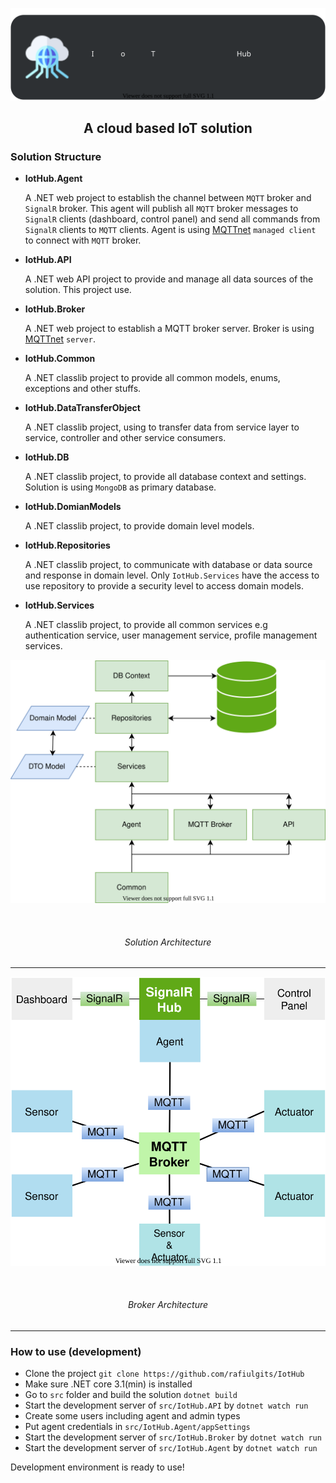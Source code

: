 <div>
	<p align="center"><img src="images/logo.svg" /></p>
   	<h2 align="center">A cloud based IoT solution</h2>
</div>





### Solution Structure

* **IotHub.Agent**

  A .NET web project to establish the channel between `MQTT` broker and `SignalR` broker. This agent will publish all `MQTT` broker messages to `SignalR` clients  (dashboard, control panel) and send all commands from `SignalR` clients to `MQTT` clients. Agent is using [MQTTnet](https://github.com/chkr1011/MQTTnet)  `managed client` to connect with `MQTT` broker.

* **IotHub.API**

  A .NET web API project to provide and manage all data sources of the solution. This project use.

* **IotHub.Broker**

  A .NET web project to establish a MQTT broker server. Broker is using [MQTTnet](https://github.com/chkr1011/MQTTnet) `server`.

* **IotHub.Common**

  A .NET classlib project to provide all common models, enums, exceptions and other stuffs. 

* **IotHub.DataTransferObject**

  A .NET classlib project, using to transfer data from service layer to service, controller and other service consumers.

* **IotHub.DB**

  A .NET classlib project, to provide all database context and settings. Solution is using `MongoDB` as primary database. 

* **IotHub.DomianModels**

  A .NET classlib project, to provide domain level models.

* **IotHub.Repositories**

  A .NET classlib project, to communicate with database or data source and response in domain level. Only `IotHub.Services` have the access to use repository to provide a security level to access domain models.

* **IotHub.Services**

  A .NET classlib project, to provide all common services e.g authentication service, user management service, profile management services.






<div>
    <p align="center">
        <img src="images/solution_architecture.svg" />
    </p>
    <br/>
  	<h6 align="center">Solution Architecture</h6>
</div>



***



<div>
    <p align="center">
        <img src="images/broker_architecture.svg" />
    </p>
    <br/>
  	<h6 align="center">Broker Architecture</h6>
</div>



***

### How to use (development)

* Clone the project `git clone https://github.com/rafiulgits/IotHub`
* Make sure .NET core 3.1(min) is installed
* Go to `src` folder and build the solution `dotnet build`
* Start the development server of `src/IotHub.API` by `dotnet watch run` 
* Create some users including agent and admin types
* Put agent credentials in `src/IotHub.Agent/appSettings`
* Start the development server of `src/IotHub.Broker`  by `dotnet watch run`
* Start the development server of `src/IotHub.Agent` by `dotnet watch run`

Development environment is ready to use!



